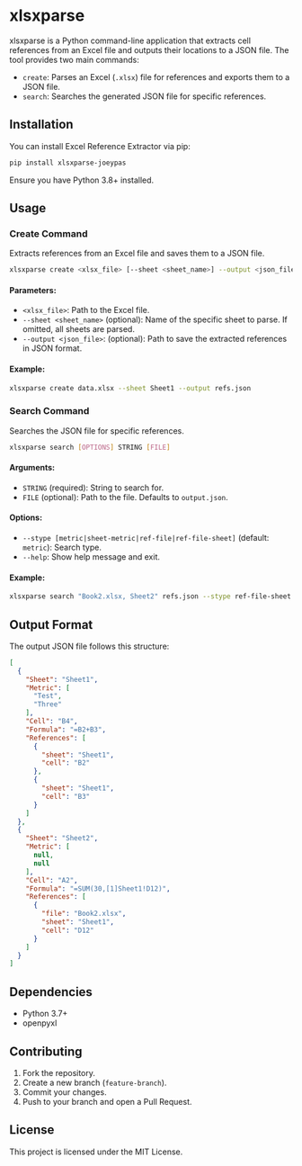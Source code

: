 # xlsxparse

xlsxparse is a Python command-line application that extracts cell references from an Excel file and outputs their locations to a JSON file. The tool provides two main commands:

- `create`: Parses an Excel (`.xlsx`) file for references and exports them to a JSON file.
- `search`: Searches the generated JSON file for specific references.

## Installation

You can install Excel Reference Extractor via pip:

```sh
pip install xlsxparse-joeypas
```

Ensure you have Python 3.8+ installed.

## Usage

### Create Command

Extracts references from an Excel file and saves them to a JSON file.

```sh
xlsxparse create <xlsx_file> [--sheet <sheet_name>] --output <json_file>
```

#### Parameters:
- `<xlsx_file>`: Path to the Excel file.
- `--sheet <sheet_name>` (optional): Name of the specific sheet to parse. If omitted, all sheets are parsed.
- `--output <json_file>`: (optional): Path to save the extracted references in JSON format.

#### Example:
```sh
xlsxparse create data.xlsx --sheet Sheet1 --output refs.json
```

### Search Command

Searches the JSON file for specific references.

```sh
xlsxparse search [OPTIONS] STRING [FILE]
```

#### Arguments:
- `STRING` (required): String to search for.
- `FILE` (optional): Path to the file. Defaults to `output.json`.

#### Options:
- `--stype [metric|sheet-metric|ref-file|ref-file-sheet]` (default: `metric`): Search type.
- `--help`: Show help message and exit.

#### Example:
```sh
xlsxparse search "Book2.xlsx, Sheet2" refs.json --stype ref-file-sheet
```

## Output Format

The output JSON file follows this structure:

```json
[
  {
    "Sheet": "Sheet1",
    "Metric": [
      "Test",
      "Three"
    ],
    "Cell": "B4",
    "Formula": "=B2+B3",
    "References": [
      {
        "sheet": "Sheet1",
        "cell": "B2"
      },
      {
        "sheet": "Sheet1",
        "cell": "B3"
      }
    ]
  },
  {
    "Sheet": "Sheet2",
    "Metric": [
      null,
      null
    ],
    "Cell": "A2",
    "Formula": "=SUM(30,[1]Sheet1!D12)",
    "References": [
      {
        "file": "Book2.xlsx",
        "sheet": "Sheet1",
        "cell": "D12"
      }
    ]
  }
]
```

## Dependencies

- Python 3.7+
- openpyxl

## Contributing

1. Fork the repository.
2. Create a new branch (`feature-branch`).
3. Commit your changes.
4. Push to your branch and open a Pull Request.

## License

This project is licensed under the MIT License.

